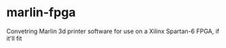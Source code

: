 marlin-fpga
===========

Convetring Marlin 3d printer software for use on a Xilinx Spartan-6 FPGA, if it'll fit